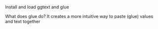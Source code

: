 Install and load ggtext and glue

What does glue do?
It creates a more intuitive way to paste (glue) values and text together

```{r}

```
